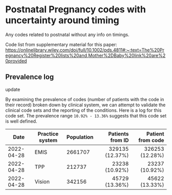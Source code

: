 #  Postnatal Pregnancy codes with uncertainty around timing

Any codes related to postnatal  without any info on timings.

Code list from supplementary material for this paper: https://onlinelibrary.wiley.com/doi/full/10.1002/pds.4811#:~:text=The%20Pregnancy%20Register%20lists%20and,Mother%2DBaby%20link%20are%20provided

## Prevalence log

update

By examining the prevalence of codes (number of patients with the code in their record) broken down by clinical system, we can attempt to validate the clinical code sets and the reporting of the conditions. Here is a log for this code set. The prevalence range `10.92% - 13.36%` suggests that this code set is well defined.

| Date       | Practice system | Population | Patients from ID | Patient from code |
| ---------- | --------------- | ---------- | ---------------: | ----------------: |
| 2022-04-28 | EMIS            |  2661707   | 329135 (12.37%)  |  326253 (12.28%)  |
| 2022-04-28 | TPP             |  212737    |  23238 (10.92%)  |   23237 (10.92%)  |
| 2022-04-28 | Vision          |  342156    |  45729 (13.36%)  |   45622 (13.33%)  |
